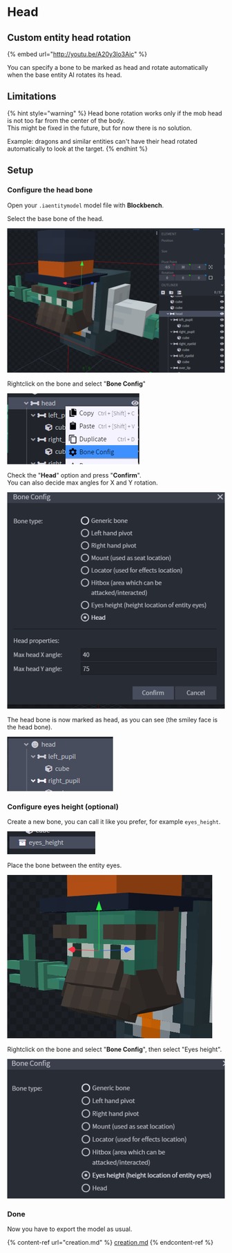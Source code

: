 # Head

## Custom entity head rotation

{% embed url="http://youtu.be/A20y3lo3Aic" %}

You can specify a bone to be marked as head and rotate automatically when the base entity AI rotates its head.

## Limitations

{% hint style="warning" %}
Head bone rotation works only if the mob head is not too far from the center of the body.\
This might be fixed in the future, but for now there is no solution.

Example: dragons and similar entities can't have their head rotated automatically to look at the target.
{% endhint %}

## Setup

### Configure the head bone

Open your `.iaentitymodel` model file with **Blockbench**.

Select the base bone of the head.

![](<../../../../.gitbook/assets/image (93).png>)

Rightclick on the bone and select "**Bone Config**"

![](<../../../../.gitbook/assets/image (63) (1).png>)

Check the "**Head**" option and press "**Confirm**".\
You can also decide max angles for X and Y rotation.

![](<../../../../.gitbook/assets/image (84).png>)

The head bone is now marked as head, as you can see (the smiley face is the head bone).

![](<../../../../.gitbook/assets/image (51).png>)

### Configure eyes height (optional)

Create a new bone, you can call it like you prefer, for example `eyes_height`.

![](<../../../../.gitbook/assets/image (59) (1).png>)

Place the bone between the entity eyes.

![](<../../../../.gitbook/assets/image (45).png>)

Rightclick on the bone and select "**Bone Config**", then select "Eyes height".

![](<../../../../.gitbook/assets/image (88) (1).png>)

### Done

Now you have to export the model as usual.

{% content-ref url="creation.md" %}
[creation.md](creation.md)
{% endcontent-ref %}

